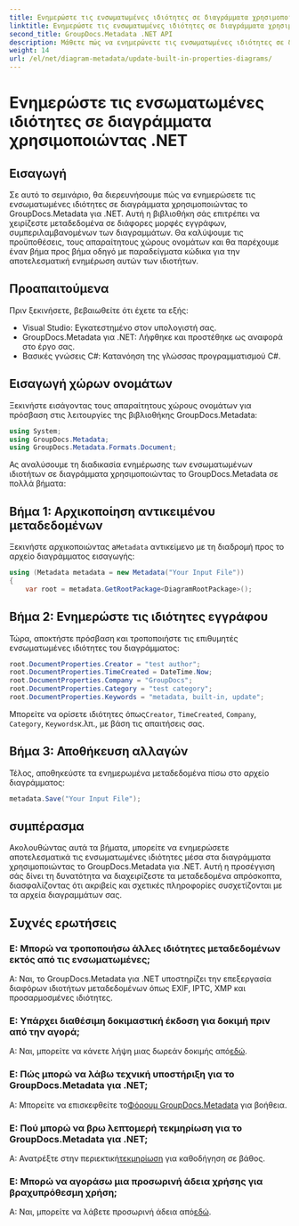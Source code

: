 ```yaml
---
title: Ενημερώστε τις ενσωματωμένες ιδιότητες σε διαγράμματα χρησιμοποιώντας .NET
linktitle: Ενημερώστε τις ενσωματωμένες ιδιότητες σε διαγράμματα χρησιμοποιώντας .NET
second_title: GroupDocs.Metadata .NET API
description: Μάθετε πώς να ενημερώνετε τις ενσωματωμένες ιδιότητες σε διαγράμματα χρησιμοποιώντας το GroupDocs.Metadata για .NET. Τροποποιήστε τα μεταδεδομένα απρόσκοπτα με παραδείγματα κώδικα.
weight: 14
url: /el/net/diagram-metadata/update-built-in-properties-diagrams/
---
```


# Ενημερώστε τις ενσωματωμένες ιδιότητες σε διαγράμματα χρησιμοποιώντας .NET

## Εισαγωγή
Σε αυτό το σεμινάριο, θα διερευνήσουμε πώς να ενημερώσετε τις ενσωματωμένες ιδιότητες σε διαγράμματα χρησιμοποιώντας το GroupDocs.Metadata για .NET. Αυτή η βιβλιοθήκη σάς επιτρέπει να χειρίζεστε μεταδεδομένα σε διάφορες μορφές εγγράφων, συμπεριλαμβανομένων των διαγραμμάτων. Θα καλύψουμε τις προϋποθέσεις, τους απαραίτητους χώρους ονομάτων και θα παρέχουμε έναν βήμα προς βήμα οδηγό με παραδείγματα κώδικα για την αποτελεσματική ενημέρωση αυτών των ιδιοτήτων.

## Προαπαιτούμενα

Πριν ξεκινήσετε, βεβαιωθείτε ότι έχετε τα εξής:

- Visual Studio: Εγκατεστημένο στον υπολογιστή σας.
- GroupDocs.Metadata για .NET: Λήφθηκε και προστέθηκε ως αναφορά στο έργο σας.
- Βασικές γνώσεις C#: Κατανόηση της γλώσσας προγραμματισμού C#.

## Εισαγωγή χώρων ονομάτων

Ξεκινήστε εισάγοντας τους απαραίτητους χώρους ονομάτων για πρόσβαση στις λειτουργίες της βιβλιοθήκης GroupDocs.Metadata:

```csharp
using System;
using GroupDocs.Metadata;
using GroupDocs.Metadata.Formats.Document;
```

Ας αναλύσουμε τη διαδικασία ενημέρωσης των ενσωματωμένων ιδιοτήτων σε διαγράμματα χρησιμοποιώντας το GroupDocs.Metadata σε πολλά βήματα:

## Βήμα 1: Αρχικοποίηση αντικειμένου μεταδεδομένων

 Ξεκινήστε αρχικοποιώντας a`Metadata` αντικείμενο με τη διαδρομή προς το αρχείο διαγράμματος εισαγωγής:

```csharp
using (Metadata metadata = new Metadata("Your Input File"))
{
    var root = metadata.GetRootPackage<DiagramRootPackage>();
```

## Βήμα 2: Ενημερώστε τις ιδιότητες εγγράφου

Τώρα, αποκτήστε πρόσβαση και τροποποιήστε τις επιθυμητές ενσωματωμένες ιδιότητες του διαγράμματος:

```csharp
root.DocumentProperties.Creator = "test author";
root.DocumentProperties.TimeCreated = DateTime.Now;
root.DocumentProperties.Company = "GroupDocs";
root.DocumentProperties.Category = "test category";
root.DocumentProperties.Keywords = "metadata, built-in, update";
```

 Μπορείτε να ορίσετε ιδιότητες όπως`Creator`, `TimeCreated`, `Company`, `Category`, `Keywords`κ.λπ., με βάση τις απαιτήσεις σας.

## Βήμα 3: Αποθήκευση αλλαγών

Τέλος, αποθηκεύστε τα ενημερωμένα μεταδεδομένα πίσω στο αρχείο διαγράμματος:

```csharp
metadata.Save("Your Input File");
```

## συμπέρασμα

Ακολουθώντας αυτά τα βήματα, μπορείτε να ενημερώσετε αποτελεσματικά τις ενσωματωμένες ιδιότητες μέσα στα διαγράμματα χρησιμοποιώντας το GroupDocs.Metadata για .NET. Αυτή η προσέγγιση σάς δίνει τη δυνατότητα να διαχειρίζεστε τα μεταδεδομένα απρόσκοπτα, διασφαλίζοντας ότι ακριβείς και σχετικές πληροφορίες συσχετίζονται με τα αρχεία διαγραμμάτων σας.


## Συχνές ερωτήσεις

### Ε: Μπορώ να τροποποιήσω άλλες ιδιότητες μεταδεδομένων εκτός από τις ενσωματωμένες;
Α: Ναι, το GroupDocs.Metadata για .NET υποστηρίζει την επεξεργασία διαφόρων ιδιοτήτων μεταδεδομένων όπως EXIF, IPTC, XMP και προσαρμοσμένες ιδιότητες.

### Ε: Υπάρχει διαθέσιμη δοκιμαστική έκδοση για δοκιμή πριν από την αγορά;
 Α: Ναι, μπορείτε να κάνετε λήψη μιας δωρεάν δοκιμής από[εδώ](https://releases.groupdocs.com/).

### Ε: Πώς μπορώ να λάβω τεχνική υποστήριξη για το GroupDocs.Metadata για .NET;
 Α: Μπορείτε να επισκεφθείτε το[Φόρουμ GroupDocs.Metadata](https://forum.groupdocs.com/c/metadata/14) για βοήθεια.

### Ε: Πού μπορώ να βρω λεπτομερή τεκμηρίωση για το GroupDocs.Metadata για .NET;
 Α: Ανατρέξτε στην περιεκτική[τεκμηρίωση](https://tutorials.groupdocs.com/metadata/net/) για καθοδήγηση σε βάθος.

### Ε: Μπορώ να αγοράσω μια προσωρινή άδεια χρήσης για βραχυπρόθεσμη χρήση;
 Α: Ναι, μπορείτε να λάβετε προσωρινή άδεια από[εδώ](https://purchase.groupdocs.com/temporary-license/).